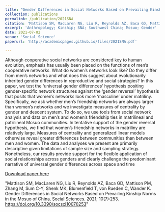 ```yaml
---
title: "Gender Differences in Social Networks Based on Prevailing Kinship Norms in the Mosuo of China"
collection: publications
permalink: /publication/2021SNA
citation: 'Mattison SM, MacLaren NG, Liu R, Reynolds AZ, Baca GD, Mattison PM, Zhang M, Sum C-Y, Shenk MK, Blumenfield T, von Rueden C, Wander K. Gender Differences in Social Networks Based on Prevailing Kinship Norms in the Mosuo of China. Social Sciences. 2021; 10(7):253. https://doi.org/10.3390/socsci10070253'
excerpt: 'Anthropology; Kinship; SNA; Southwest China; Mosuo; Gender'
date: 2021-07-02
venue: 'Social Science'
paperurl: 'http://academicpages.github.io/files/2021SNA.pdf'

---
```

Although cooperative social networks are considered key to human evolution, emphasis has usually been placed on the functions of men’s cooperative networks. What do women’s networks look like? Do they differ from men’s networks and what does this suggest about evolutionarily inherited gender differences in reproductive and social strategies? In this paper, we test the ‘universal gender differences’ hypothesis positing gender-specific network structures against the ‘gender reversal’ hypothesis that posits that women’s networks look more ‘masculine’ under matriliny. Specifically, we ask whether men’s friendship networks are always larger than women’s networks and we investigate measures of centrality by gender and descent system. To do so, we use tools from social network analysis and data on men’s and women’s friendship ties in matrilineal and patrilineal Mosuo communities. In tentative support of the gender reversal hypothesis, we find that women’s friendship networks in matriliny are relatively large. Measures of centrality and generalized linear models otherwise reveal greater differences between communities than between men and women. The data and analyses we present are primarily descriptive given limitations of sample size and sampling strategy. Nonetheless, our results provide support for the flexible application of social relationships across genders and clearly challenge the predominant narrative of universal gender differences across space and time

[Download paper here](http://academicpages.github.io/files/2021SNA.pdf)

"Mattison SM, MacLaren NG, Liu R, Reynolds AZ, Baca GD, Mattison PM, Zhang M, Sum C-Y, Shenk MK, Blumenfield T, von Rueden C, Wander K. Gender Differences in Social Networks Based on Prevailing Kinship Norms in the Mosuo of China. Social Sciences. 2021; 10(7):253. https://doi.org/10.3390/socsci10070253"
